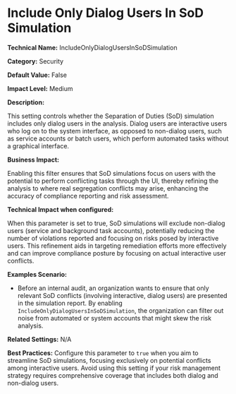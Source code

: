 # Include Only Dialog Users In SoD Simulation

**Technical Name:** IncludeOnlyDialogUsersInSoDSimulation

**Category:** Security

**Default Value:** False

**Impact Level:** Medium

**Description:**

This setting controls whether the Separation of Duties (SoD) simulation includes only dialog users in the analysis. Dialog users are interactive users who log on to the system interface, as opposed to non-dialog users, such as service accounts or batch users, which perform automated tasks without a graphical interface.

**Business Impact:**

Enabling this filter ensures that SoD simulations focus on users with the potential to perform conflicting tasks through the UI, thereby refining the analysis to where real segregation conflicts may arise, enhancing the accuracy of compliance reporting and risk assessment.

**Technical Impact when configured:**

When this parameter is set to true, SoD simulations will exclude non-dialog users (service and background task accounts), potentially reducing the number of violations reported and focusing on risks posed by interactive users. This refinement aids in targeting remediation efforts more effectively and can improve compliance posture by focusing on actual interactive user conflicts.

**Examples Scenario:**

- Before an internal audit, an organization wants to ensure that only relevant SoD conflicts (involving interactive, dialog users) are presented in the simulation report. By enabling `IncludeOnlyDialogUsersInSoDSimulation`, the organization can filter out noise from automated or system accounts that might skew the risk analysis.

**Related Settings:** N/A

**Best Practices:** Configure this parameter to `true` when you aim to streamline SoD simulations, focusing exclusively on potential conflicts among interactive users. Avoid using this setting if your risk management strategy requires comprehensive coverage that includes both dialog and non-dialog users.